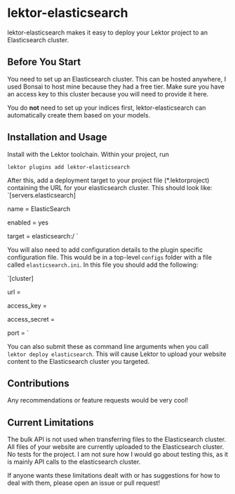 # lektor-elasticsearch

lektor-elasticsearch makes it easy to deploy your Lektor project to an Elasticsearch cluster. 

## Before You Start
You need to set up an Elasticsearch cluster. This can be hosted anywhere, I used Bonsai to host mine because they had a free tier. Make sure you have an access key to this cluster because you will need to provide it here. 

You do **not** need to set up your indices first, lektor-elasticsearch can automatically create them based on your models.

## Installation and Usage
Install with the Lektor toolchain. Within your project, run 

`lektor plugins add lektor-elasticsearch`

After this, add a deployment target to your project file (*.lektorproject) containing the URL for your elasticsearch cluster. This should look like:
`[servers.elasticsearch]

name = ElasticSearch

enabled = yes

target = elasticsearch:/<CLUSTER-URL>
`

You will also need to add configuration details to the plugin specific configuration file. This would be in a top-level `configs` folder with a file called `elasticsearch.ini`. In this file you should add the following:

`[cluster]

url = <CLUSTER-URL>

access_key = <CLUSTER ACCESS KEY>

access_secret = <CLUSTER ACCESS SECRET>

port = <PORT FOR CLUSTER>`

You can also submit these as command line arguments when you call `lektor deploy elasticsearch`. This will cause Lektor to upload your website content to the Elasticsearch cluster you targeted. 

## Contributions
Any recommendations or feature requests would be very cool! 

## Current Limitations 
The bulk API is not used when transferring files to the Elasticsearch cluster.
All files of your website are currently uploaded to the Elasticsearch cluster. 
No tests for the project. I am not sure how I would go about testing this, as it is mainly API calls to the elasticsearch cluster.

If anyone wants these limitations dealt with or has suggestions for how to deal with them, please open an issue or pull request!
